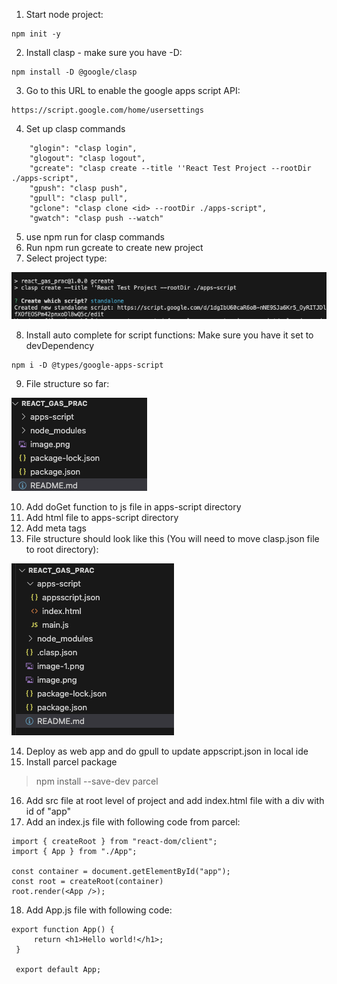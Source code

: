 1) Start node project:  
```
npm init -y
```
2) Install clasp - make sure you have -D: 

```
npm install -D @google/clasp
```

3) Go to this URL to enable the google apps script API: 
```
https://script.google.com/home/usersettings
```
4) Set up clasp commands
```
    "glogin": "clasp login",
    "glogout": "clasp logout",
    "gcreate": "clasp create --title ''React Test Project --rootDir ./apps-script",
    "gpush": "clasp push",
    "gpull": "clasp pull",
    "gclone": "clasp clone <id> --rootDir ./apps-script",
    "gwatch": "clasp push --watch"

```
5) use npm run for clasp commands
6) Run npm run gcreate to create new project 
7) Select project type: 

![alt text](image.png)

8) Install auto complete for script functions:
Make sure you have it set to devDependency 
```
npm i -D @types/google-apps-script
```
9) File structure so far: 

![alt text](image-1.png)

10) Add doGet function to js file in apps-script directory
11) Add html file to apps-script directory
12) Add meta tags
13) File structure should look like this (You will need to move clasp.json file to root directory): 

![alt text](image-2.png)

14) Deploy as web app and do gpull to update appscript.json in local ide
15) Install parcel package

> npm install --save-dev parcel

16) Add src file at root level of project and add index.html file with a div with id of "app"
17) Add an index.js file with following code from parcel: 

```
import { createRoot } from "react-dom/client";
import { App } from "./App";

const container = document.getElementById("app");
const root = createRoot(container)
root.render(<App />);
```
18) Add App.js file with following code: 

```
export function App() {
     return <h1>Hello world!</h1>;
 }

 export default App;
```
